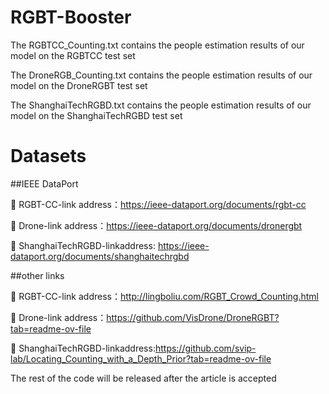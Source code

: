 # RGBT-Booster

The RGBTCC_Counting.txt contains the people estimation results of our model on the RGBTCC test set

The DroneRGB_Counting.txt contains the people estimation results of our model on the DroneRGBT test set

The ShanghaiTechRGBD.txt contains the people estimation results of our model on the ShanghaiTechRGBD test set

# Datasets

##IEEE DataPort

	RGBT-CC-link address：https://ieee-dataport.org/documents/rgbt-cc

	Drone-link address：https://ieee-dataport.org/documents/dronergbt

	ShanghaiTechRGBD-linkaddress: https://ieee-dataport.org/documents/shanghaitechrgbd

##other links

	RGBT-CC-link address：http://lingboliu.com/RGBT_Crowd_Counting.html

	Drone-link address：https://github.com/VisDrone/DroneRGBT?tab=readme-ov-file

	ShanghaiTechRGBD-linkaddress:https://github.com/svip-lab/Locating_Counting_with_a_Depth_Prior?tab=readme-ov-file

The rest of the code will be released after the article is accepted


